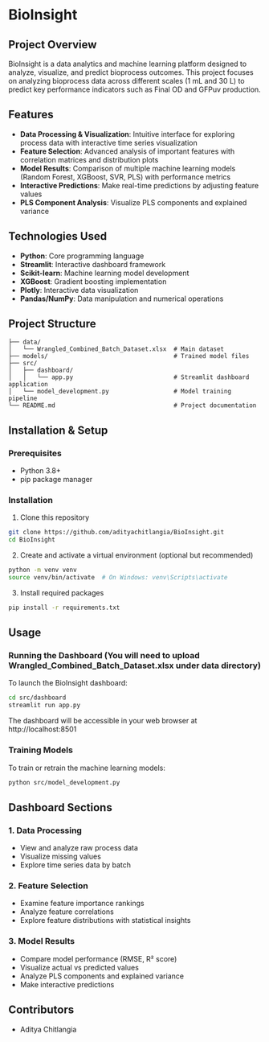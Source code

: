 # BioInsight

## Project Overview
BioInsight is a data analytics and machine learning platform designed to analyze, visualize, and predict bioprocess outcomes. This project focuses on analyzing bioprocess data across different scales (1 mL and 30 L) to predict key performance indicators such as Final OD and GFPuv production.

## Features
- **Data Processing & Visualization**: Intuitive interface for exploring process data with interactive time series visualization
- **Feature Selection**: Advanced analysis of important features with correlation matrices and distribution plots
- **Model Results**: Comparison of multiple machine learning models (Random Forest, XGBoost, SVR, PLS) with performance metrics
- **Interactive Predictions**: Make real-time predictions by adjusting feature values
- **PLS Component Analysis**: Visualize PLS components and explained variance

## Technologies Used
- **Python**: Core programming language
- **Streamlit**: Interactive dashboard framework
- **Scikit-learn**: Machine learning model development
- **XGBoost**: Gradient boosting implementation
- **Plotly**: Interactive data visualization
- **Pandas/NumPy**: Data manipulation and numerical operations

## Project Structure
```
├── data/
│   └── Wrangled_Combined_Batch_Dataset.xlsx  # Main dataset
├── models/                                   # Trained model files
├── src/
│   ├── dashboard/
│   │   └── app.py                            # Streamlit dashboard application
│   └── model_development.py                  # Model training pipeline
└── README.md                                 # Project documentation
```

## Installation & Setup

### Prerequisites
- Python 3.8+
- pip package manager

### Installation
1. Clone this repository
```bash
git clone https://github.com/adityachitlangia/BioInsight.git
cd BioInsight
```

2. Create and activate a virtual environment (optional but recommended)
```bash
python -m venv venv
source venv/bin/activate  # On Windows: venv\Scripts\activate
```

3. Install required packages
```bash
pip install -r requirements.txt
```

## Usage

### Running the Dashboard (You will need to upload Wrangled_Combined_Batch_Dataset.xlsx under data directory)
To launch the BioInsight dashboard:
```bash
cd src/dashboard 
streamlit run app.py
```

The dashboard will be accessible in your web browser at http://localhost:8501

### Training Models
To train or retrain the machine learning models:
```bash
python src/model_development.py
```

## Dashboard Sections

### 1. Data Processing
- View and analyze raw process data
- Visualize missing values
- Explore time series data by batch

### 2. Feature Selection
- Examine feature importance rankings
- Analyze feature correlations
- Explore feature distributions with statistical insights

### 3. Model Results
- Compare model performance (RMSE, R² score)
- Visualize actual vs predicted values
- Analyze PLS components and explained variance
- Make interactive predictions

## Contributors
- Aditya Chitlangia
